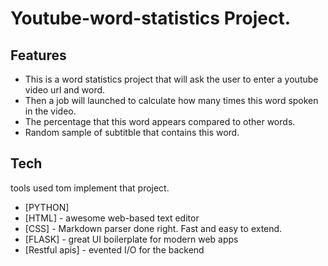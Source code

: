 # Youtube-word-statistics Project.

## Features

- This is a word statistics project that will ask the user to enter a youtube video url and word.
- Then a job will launched to calculate how many times this word spoken in the video.
- The percentage that this word appears compared to other words. 
- Random sample of subtitble that contains this word.

## Tech

tools used tom implement that project.

- [PYTHON]
- [HTML] - awesome web-based text editor
- [CSS] - Markdown parser done right. Fast and easy to extend.
- [FLASK] - great UI boilerplate for modern web apps
- [Restful apis] - evented I/O for the backend


